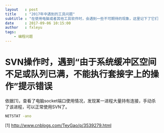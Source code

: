 ```yaml
---
layout   : post
title    : "2017年中遇到的工具问题"
subtitle : "在使用电脑或者其他工具软件时，会遇到一些不可期待的现象，这里记下了它们"
date     : 2017-09-06 10:15:00
author   : fxleyu
tags:
    - 编程问题
---
```


# SVN操作时，遇到“由于系统缓冲区空间不足或队列已满，不能执行套接字上的操作”提示错误
依据[1]，查看了电脑socket端口使用情况，发现某一进程大量持有连接，手动杀了该进程，可以正常使用SVN了。
```bat
NETSTAT -ano
```




[1] http://www.cnblogs.com/TeyGao/p/3539279.html
